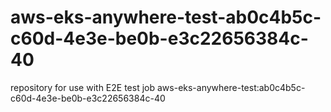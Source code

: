 # aws-eks-anywhere-test-ab0c4b5c-c60d-4e3e-be0b-e3c22656384c-40
repository for use with E2E test job aws-eks-anywhere-test:ab0c4b5c-c60d-4e3e-be0b-e3c22656384c-40
